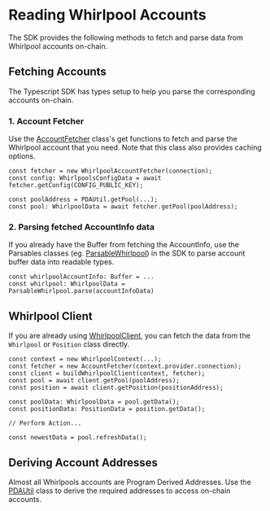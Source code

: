 # Reading Whirlpool Accounts

The SDK provides the following methods to fetch and parse data from Whirlpool accounts on-chain. 

## Fetching Accounts
 
The Typescript SDK has types setup to help you parse the corresponding accounts on-chain.

### 1. Account Fetcher

Use the [AccountFetcher](https://orca-so.github.io/whirlpools/legacy/classes/WhirlpoolAccountFetcher.html) class's get functions to fetch and parse the Whirlpool account that you need. Note that this class also provides caching options.

```tsx
const fetcher = new WhirlpoolAccountFetcher(connection);
const config: WhirlpoolsConfigData = await fetcher.getConfig(CONFIG_PUBLIC_KEY);

const poolAddress = PDAUtil.getPool(...);
const pool: WhirlpoolData = await fetcher.getPool(poolAddress);
```

### 2. Parsing fetched AccountInfo data
If you already have the Buffer from fetching the AccountInfo, use the Parsables classes (eg. [ParsableWhirlpool](https://orca-so.github.io/whirlpools/legacy/classes/ParsableWhirlpool.html)) in the SDK to parse account buffer data into readable types.

```tsx
const whirlpoolAccountInfo: Buffer = ...
const whirlpool: WhirlpoolData = ParsableWhirlpool.parse(accountInfoData)
```

## Whirlpool Client
If you are already using [WhirlpoolClient](https://orca-so.github.io/whirlpools/legacy/interfaces/WhirlpoolClient.html), you can fetch the data from the `Whirlpool` or `Position` class directly.

```tsx
const context = new WhirlpoolContext(...);
const fetcher = new AccountFetcher(context.provider.connection);
const client = buildWhirlpoolClient(context, fetcher);
const pool = await client.getPool(poolAddress);
const position = await client.getPosition(positionAddress);

const poolData: WhirlpoolData = pool.getData();
const positionData: PositionData = position.getData();

// Perform Action...

const newestData = pool.refreshData();
```

## Deriving Account Addresses
Almost all Whirlpools accounts are Program Derived Addresses. Use the [PDAUtil](https://orca-so.github.io/whirlpools/legacy/classes/PDAUtil.html) class to derive the required addresses to access on-chain accounts.